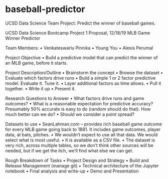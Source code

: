 # baseball-predictor
UCSD Data Science Team Project: Predict the winner of baseball games.


UCSD Data Science Bootcamp Project 1 Proposal, 12/18/19
MLB Game Winner Predictor

Team Members:
•	Venkateswarlu Pinnika
•	Young You
•	Alexis Perumal

Project Objective
•	Build a predictive model that can predict the winner of an MLB game, before it starts.

Project Description/Outline
•	Brainstorm the concept
•	Browse the dataset
•	Evaluate which factors drive runs
•	Build a simple 1 or 2 factor predictive model. Evaluate it. Tune it.
•	Layer additional factors as time allows.
•	Pull it together.
•	Write it up
•	Present it.

Research Questions to Answer
•	What factors drive runs and game outcomes?
•	What is a reasonable expectation for predictive accuracy? Presumably 50% accurate is easy to do (random should do that). How much better can we do?
•	Should we consider a point spread?

Datasets to use
•	SeanLahman.com – provides rich baseball game outcome for every MLB game going back to 1881. It includes game outcomes, player data, at bats, pitches.
•	We wouldn’t expect to use all that data. We would select what is most useful.
•	It is available as a CSV file.
•	The dataset is very rich, across multiple tables, so we don’t think other sources will be needed, but if we get the itch, we’ll find what else we can get.

Rough Breakdown of Tasks 
•	Project Design and Strategy
•	Build and Release Management (manage git)
•	Technical architecture of the Jupyter notebook
•	Final analysis and write-up
•	Demo and Presentation

